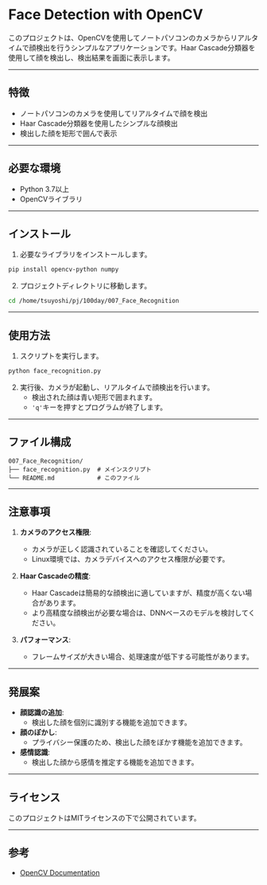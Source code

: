# Face Detection with OpenCV

このプロジェクトは、OpenCVを使用してノートパソコンのカメラからリアルタイムで顔検出を行うシンプルなアプリケーションです。Haar Cascade分類器を使用して顔を検出し、検出結果を画面に表示します。

---

## 特徴

- ノートパソコンのカメラを使用してリアルタイムで顔を検出
- Haar Cascade分類器を使用したシンプルな顔検出
- 検出した顔を矩形で囲んで表示

---

## 必要な環境

- Python 3.7以上
- OpenCVライブラリ

---

## インストール

1. 必要なライブラリをインストールします。

```bash
pip install opencv-python numpy
```

2. プロジェクトディレクトリに移動します。

```bash
cd /home/tsuyoshi/pj/100day/007_Face_Recognition
```

---

## 使用方法

1. スクリプトを実行します。

```bash
python face_recognition.py
```

2. 実行後、カメラが起動し、リアルタイムで顔検出を行います。
   - 検出された顔は青い矩形で囲まれます。
   - `'q'`キーを押すとプログラムが終了します。

---

## ファイル構成

```
007_Face_Recognition/
├── face_recognition.py  # メインスクリプト
└── README.md            # このファイル
```

---

## 注意事項

1. **カメラのアクセス権限**:
   - カメラが正しく認識されていることを確認してください。
   - Linux環境では、カメラデバイスへのアクセス権限が必要です。

2. **Haar Cascadeの精度**:
   - Haar Cascadeは簡易的な顔検出に適していますが、精度が高くない場合があります。
   - より高精度な顔検出が必要な場合は、DNNベースのモデルを検討してください。

3. **パフォーマンス**:
   - フレームサイズが大きい場合、処理速度が低下する可能性があります。

---

## 発展案

- **顔認識の追加**:
  - 検出した顔を個別に識別する機能を追加できます。
- **顔のぼかし**:
  - プライバシー保護のため、検出した顔をぼかす機能を追加できます。
- **感情認識**:
  - 検出した顔から感情を推定する機能を追加できます。

---

## ライセンス

このプロジェクトはMITライセンスの下で公開されています。

---

## 参考

- [OpenCV Documentation](https://docs.opencv.org/)